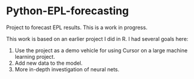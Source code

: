 # Python-EPL-forecasting
Project to forecast EPL results. This is a work in progress.

This work is based on an earlier project I did in R. I had several goals here:
1. Use the project as a demo vehicle for using Cursor on a large machine learning project.
2. Add new data to the model.
3. More in-depth investigation of neural nets.
